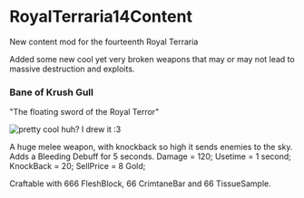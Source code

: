 # RoyalTerraria14Content
New content mod for the fourteenth Royal Terraria

Added some new cool yet very broken weapons that may or may not lead to massive destruction and exploits.

### Bane of Krush Gull
"The floating sword of the Royal Terror"

![pretty cool huh? I drew it :3](https://github.com/royal-games/RoyalTerraria14Content/blob/master/Items/BaneOfKrushGull.png?raw=true)

A huge melee weapon, with knockback so high it sends enemies to the sky. 
Adds a Bleeding Debuff for 5 seconds.
Damage = 120;
Usetime = 1 second;
KnockBack = 20;
SellPrice = 8 Gold;

Craftable with 666 FleshBlock, 66 CrimtaneBar and 66 TissueSample.

